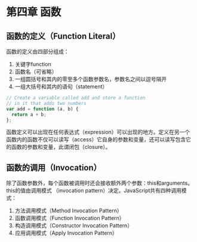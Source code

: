 # 第四章 函数
## 函数的定义（Function Literal）
函数的定义由四部分组成：
1. 关键字function 
2. 函数名（可省略） 
3. 一组圆括号和其内的零至多个函数参数名，参数名之间以逗号隔开 
4. 一组大括号和其内的语句（statement） 
```javascript
// Create a variable called add and store a function
// in it that adds two numbers
var add = function (a, b) {
  return a + b;
};
```
函数定义可以出现在任何表达式（expression）可以出现的地方。定义在另一个函数内的函数不仅可以读写（access）它自身的参数和变量，还可以读写包含它的函数的参数和变量，此谓闭包（closure）。
## 函数的调用（Invocation）
除了函数参数外，每个函数被调用时还会接收额外两个参数：this和arguments。this的值由调用模式
（invocation pattern）决定。JavaScript共有四种调用模式：
1. 方法调用模式（Method Invocation Pattern） 
2. 函数调用模式（Function Invocation Pattern） 
3. 构造调用模式（Constructor Invocation Pattern） 
4. 应用调用模式（Apply Invocation Pattern） 

